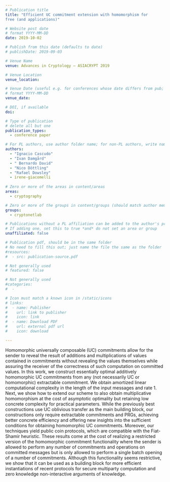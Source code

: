 ```yaml
---
# Publication title
title: "Efficient UC commitment extension with homomorphism for
free (and applications)"

# Website post date
# format YYYY-MM-DD
date: 2019-10-02

# Publish from this date (defaults to date)
# publishDate: 2019-09-03

# Venue Name
venue: Advances in Cryptology – ASIACRYPT 2019 

# Venue Location
venue_location: 

# Venue Date (useful e.g. for conferences whose date differs from pub; defaults to date)
# format YYYY-MM-DD
venue_date: 

# DOI, if available
doi:

# Type of publication
# delete all but one
publication_types:
  - conference paper

# For PL authors, use author folder name; for non-PL authors, write name as in paper within ""
authors:
  - "Ignacio Cascudo"
  - "Ivan Damgård"
  - " Bernardo David"
  - "Nico Döttling"
  - "Rafael Dowsley"
  - irene-giacomelli
  
# Zero or more of the areas in content/areas
areas:
  - cryptography

# Zero or more of the groups in content/groups (should match author membership)
groups:
  - cryptonetlab

# Publications without a PL affiliation can be added to the author's profile without showing up elsewhere
# If adding one, set this to true *and* do not set an area or group
unaffiliated: false

# Publication pdf, should be in the same folder
# No need to fill this out; just name the file the same as the folder
#resources:
#  - src: publication-source.pdf

# Not generally used
# featured: false

# Not generally used
#categories:
#  -

# Icon must match a known icon in /static/icons
# links:
#  - name: Publisher
#    url: link to publisher
#    icon: link
#  - name: Download PDF
#    url: external pdf url
#    icon: download

---
```


Homomorphic universally composable (UC) commitments allow for the sender to reveal the
result of additions and multiplications of values contained in commitments without revealing the values
themselves while assuring the receiver of the correctness of such computation on committed values. In
this work, we construct essentially optimal additively homomorphic UC commitments from any (not
necessarily UC or homomorphic) extractable commitment. We obtain amortized linear computational
complexity in the length of the input messages and rate 1. Next, we show how to extend our scheme
to also obtain multiplicative homomorphism at the cost of asymptotic optimality but retaining low
concrete complexity for practical parameters. While the previously best constructions use UC oblivious
transfer as the main building block, our constructions only require extractable commitments and PRGs,
achieving better concrete efficiency and offering new insights into the sufficient conditions for obtaining
homomorphic UC commitments. Moreover, our techniques yield public coin protocols, which are compatible with 
the Fiat-Shamir heuristic. These results come at the cost of realizing a restricted version
of the homomorphic commitment functionality where the sender is allowed to perform any number of
commitments and operations on committed messages but is only allowed to perform a single batch
opening of a number of commitments. Although this functionality seems restrictive, we show that it can
be used as a building block for more efficient instantiations of recent protocols for secure multiparty
computation and zero knowledge non-interactive arguments of knowledge.
